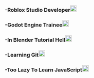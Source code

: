<h3>-Roblox Studio Developer<img src="https://github.com/user-attachments/assets/93a7ed86-71d2-4191-80a4-b168187fc30e" width="20px"></h3>
<h3>-Godot Engine Trainee<img src="https://github.com/user-attachments/assets/e5173f10-dbe3-468f-82b7-908037dbb113" width="20px"></h3>
<h3>-In Blender Tutorial Hell<img src="https://github.com/user-attachments/assets/5be24188-80e4-4bf1-acf1-5e6798afe247" width="20px"></h3>
<h3>-Learning Git<img src="https://github.com/user-attachments/assets/d6b8e6f6-347d-4bcc-826b-edfd2d88df1b" width="20px"></h3>
<h3>-Too Lazy To Learn JavaScript<img src="(https://github.com/user-attachments/assets/d8245d70-ec67-4120-92d9-3dfbb2fa3793" width="20px"></h3>
